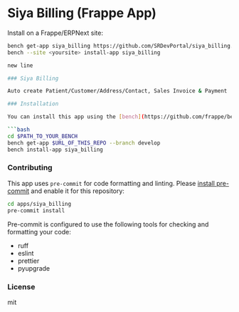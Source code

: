 # Siya Billing (Frappe App)

Install on a Frappe/ERPNext site:

```bash
bench get-app siya_billing https://github.com/SRDevPortal/siya_billing.git
bench --site <yoursite> install-app siya_billing

new line

### Siya Billing

Auto create Patient/Customer/Address/Contact, Sales Invoice & Payment

### Installation

You can install this app using the [bench](https://github.com/frappe/bench) CLI:

```bash
cd $PATH_TO_YOUR_BENCH
bench get-app $URL_OF_THIS_REPO --branch develop
bench install-app siya_billing
```

### Contributing

This app uses `pre-commit` for code formatting and linting. Please [install pre-commit](https://pre-commit.com/#installation) and enable it for this repository:

```bash
cd apps/siya_billing
pre-commit install
```

Pre-commit is configured to use the following tools for checking and formatting your code:

- ruff
- eslint
- prettier
- pyupgrade

### License

mit
